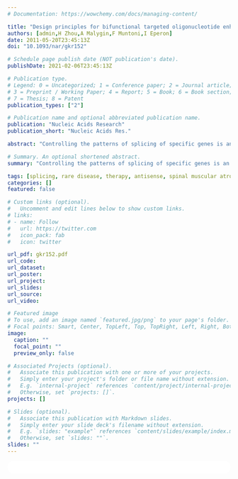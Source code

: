 ```yaml
---
# Documentation: https://wowchemy.com/docs/managing-content/

title: "Design principles for bifunctional targeted oligonucleotide enhancers of splicing"
authors: [admin,H Zhou,A Malygin,F Muntoni,I Eperon]
date: 2011-05-20T23:45:13Z
doi: "10.1093/nar/gkr152"

# Schedule page publish date (NOT publication's date).
publishDate: 2021-02-06T23:45:13Z

# Publication type.
# Legend: 0 = Uncategorized; 1 = Conference paper; 2 = Journal article;
# 3 = Preprint / Working Paper; 4 = Report; 5 = Book; 6 = Book section;
# 7 = Thesis; 8 = Patent
publication_types: ["2"]

# Publication name and optional abbreviated publication name.
publication: "Nucleic Acids Research"
publication_short: "Nucleic Acids Res."

abstract: "Controlling the patterns of splicing of specific genes is an important goal in the development of new therapies. We have shown that the splicing of a refractory exon, SMN2 exon 7, could be increased in fibroblasts derived from patients with spinal muscular atrophy by using bifunctional targeted oligonucleotide enhancers of splicing (TOES) oligonucleotides that anneal to the exon and contain a 'tail' of enhancer sequences that recruit activating proteins. We show here that there are striking agreements between the effects of oligonucleotides on splicing in vitro and on both splicing and SMN2 protein expression in patient-derived fibroblasts, indicating that the effects on splicing are the major determinant of success. Increased exon inclusion depends on the number, sequence and chemistry of the motifs that bind the activator protein SRSF1, but it is not improved by increasing the strength of annealing to the target site. The optimal oligonucleotide increases protein levels in transfected fibroblasts by a mean value of 2.6-fold (maximum 4.6-fold), and after two rounds of transfection the effect lasted for a month. Oligonucleotides targeted to the upstream exon (exon 6 in SMN) are also effective. We conclude that TOES oligonucleotides are highly effective reagents for restoring the splicing of refractory exons and can act across long introns."

# Summary. An optional shortened abstract.
summary: "Controlling the patterns of splicing of specific genes is an important goal in the development of new therapies. We have shown that the splicing of a refractory exon, SMN2 exon 7, could be increased in fibroblasts derived from patients with spinal muscular atrophy by using bifunctional targeted oligonucleotide enhancers of splicing (TOES) oligonucleotides ..."

tags: [splicing, rare disease, therapy, antisense, spinal muscular atrophy]
categories: []
featured: false

# Custom links (optional).
#   Uncomment and edit lines below to show custom links.
# links:
# - name: Follow
#   url: https://twitter.com
#   icon_pack: fab
#   icon: twitter

url_pdf: gkr152.pdf
url_code:
url_dataset:
url_poster:
url_project:
url_slides:
url_source:
url_video:

# Featured image
# To use, add an image named `featured.jpg/png` to your page's folder. 
# Focal points: Smart, Center, TopLeft, Top, TopRight, Left, Right, BottomLeft, Bottom, BottomRight.
image:
  caption: ""
  focal_point: ""
  preview_only: false

# Associated Projects (optional).
#   Associate this publication with one or more of your projects.
#   Simply enter your project's folder or file name without extension.
#   E.g. `internal-project` references `content/project/internal-project/index.md`.
#   Otherwise, set `projects: []`.
projects: []

# Slides (optional).
#   Associate this publication with Markdown slides.
#   Simply enter your slide deck's filename without extension.
#   E.g. `slides: "example"` references `content/slides/example/index.md`.
#   Otherwise, set `slides: ""`.
slides: ""
---
```


<script type='text/javascript' src='https://d1bxh8uas1mnw7.cloudfront.net/assets/embed.js'></script>
<html>
  <style>
    section {
        background: white;
        color: black;
        border-radius: 1em;
        padding: 1em;
        left: 50% }
    #inner {
        display: inline-block;
        display: flex;
        align-items: center;
        justify-content: center }
  </style>
  <section>
    <div id="inner">
      <span style="float:left"; class="__dimensions_badge_embed__" data-doi="10.1093/nar/gkr152" data-hide-zero-citations="true" data-legend="always">
      </span><script async src="https://badge.dimensions.ai/badge.js" charset="utf-8"></script>
      <div  style="float:right"; data-link-target="_blank" data-badge-details="right" data-badge-type="medium-donut"
      data-doi="10.1093/nar/gkr152"   data-condensed="true" data-hide-no-mentions="true" class="altmetric-embed"></div>
    </div>
        <div id="inner">
      <script type="text/javascript" src="//cdn.plu.mx/widget-details.js"></script>
        <a href="https://plu.mx/plum/a/?doi=10.1093/nar/gkr152" 
          data-orientation="horizontal" 
          data-no-link="true"
          data-hide-print="true"
          class="plumx-details" 
          data-site="plum" 
          data-hide-when-empty="true">
        </a>
    </div>
  </section>